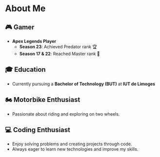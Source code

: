 <!--## Hi there 👋


**sdelmart/sdelmart** is a ✨ _special_ ✨ repository because its `README.md` (this file) appears on your GitHub profile.
-->
# About Me

## 🎮 Gamer
- **Apex Legends Player**
  - **Season 23**: Achieved Predator rank 🏆
  - **Season 17 & 22**: Reached Master rank 💪

## 🎓 Education
- Currently pursuing a **Bachelor of Technology (BUT)** at **IUT de Limoges**

## 🏍️ Motorbike Enthusiast
- Passionate about riding and exploring on two wheels.

## 💻 Coding Enthusiast
- Enjoy solving problems and creating projects through code.
- Always eager to learn new technologies and improve my skills.




